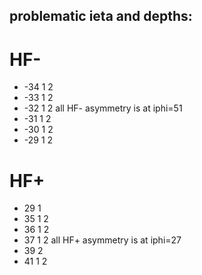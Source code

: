 ## problematic ieta and depths:
# HF-
- -34 1 2
- -33 1 2
- -32 1 2   all HF- asymmetry is at iphi=51
- -31 1 2
- -30 1 2
- -29 1 2

# HF+
- 29 1
- 35 1 2
- 36 1 2
- 37 1 2    all HF+ asymmetry is at iphi=27
- 39   2
- 41 1 2 
